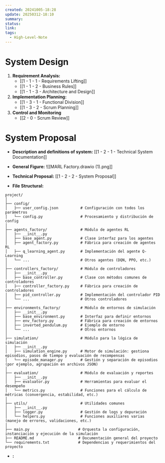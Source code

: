 ```yaml
---
created: 20241005-18:28
update: 20250312-18:10
summary: 
status: 
link: 
tags:
  - High-Level-Note
---
```


# System Design

1. **Requirement Analysis:**
	- [[1 - 1 - 1 - Requirements Lifting]]
	- [[1 - 1 - 2 - Business Rules]]
	- [[1 - 1 - 3 - Architecture and Design]]
2. **Implementation Planning:**
	- [[1 - 3 - 1 - Functional Division]]
	- [[1 - 3 - 2 - Scrum Planning]]
3. **Control and Monitoring**
	- [[2 - 0 - Scrum Review]]

# System Proposal

- **Description and definitions of system:** [[1 - 2 - 1 - Technical System Documentation]]
- **General Figure:**
![[MARL Factory.drawio (1).png]]

- **Technical Proposal:** [[1 - 2 - 2 - System Proposal]]
- **File Structural:**

```
project/
│
├── config/
│   ├── user_config.json          # Configuración con todos los parámetros
│   └── config.py                 # Procesamiento y distribución de config
│
├── agents_factory/               # Módulo de agentes RL
│   ├── __init__.py
│   ├── base_agent.py             # Clase interfaz para los agentes
│   ├── agent_factory.py          # Fábrica para creación de agentes RL
│   ├── q_learning_agent.py       # Implementación del agente Q-Learning
│   └── ...                       # Otros agentes (DQN, PPO, etc.)
│
├── controllers_factory/          # Módulo de controladores
│   ├── __init__.py
│   ├── base_controller.py        # Clase con métodos comunes de controladores
│   ├── controller_factory.py     # Fábrica para creación de controladores
│   ├── pid_controller.py         # Implementación del controlador PID
│   └── ...                       # Otros controladores
│
├── environments_factory/         # Módulo de entornos de simulación
│   ├── __init__.py
│   ├── base_environment.py       # Interfaz para definir entornos
│   ├── env_factory.py            # Fábrica para creación de entornos
│   ├── inverted_pendulum.py      # Ejemplo de entorno
│   └── ...                       # Otros entornos
│
├── simulation/                   # Módulo para la lógica de simulación
│   ├── __init__.py
│   ├── simulation_engine.py      # Motor de simulación: gestiona episodios, pasos de tiempo y evaluación de recompensas
│   └── episode_manager.py        # Gestión y separación de episodios (por ejemplo, agrupación en archivos JSON)
│
├── evaluation/                   # Módulo de evaluación y reportes
│   ├── __init__.py
│   ├── evaluator.py              # Herramientas para evaluar el desempeño
│   └── metrics.py                # Funciones para el cálculo de métricas (convergencia, estabilidad, etc.)
│
├── utils/                        # Utilidades comunes
│   ├── __init__.py
│   ├── logger.py                 # Gestión de logs y depuración
│   └── helpers.py                # Funciones auxiliares varias (manejo de errores, validaciones, etc.)
│
├── main.py                      # Orquesta la configuración, instanciación y ejecución de la simulación
├── README.md                    # Documentación general del proyecto
└── requirements.txt             # Dependencias y requerimientos del proyecto

```

- **:**

